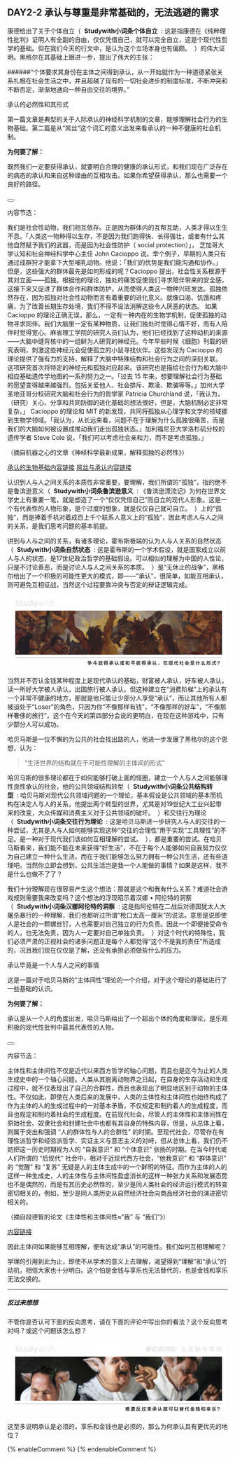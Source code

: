 ## DAY2-2 承认与尊重是非常基础的，无法逃避的需求

康德给出了关于个体自立（&nbsp;&nbsp;**Studywith小词条个体自立**&nbsp;&nbsp;:&nbsp;这是指康德在《纯粹理性批判》证明人有全副的自由，仅仅凭借自己，就可以完全自立，这是个现代性哲学的基础。但在我们今天的行文中，是认为这个立场本身也有偏颇。&nbsp;&nbsp;）的伟大证明。黑格尔在其基础上跟进一步，提出了伟大的主张：

######“个体要求其身份在主体之间得到承认，从一开始就作为一种道德紧张关系扎根在社会生活之中，并且超越了现有的一切社会进步的制度标准，不断冲突和不断否定，渐渐地通向一种自由交往的境界。”

<!--sec data-title="Studywith知识链接" data-id="section26" data-show=true ces-->

承认的必然性和其形式

第一篇文章是典型的关于人际承认的神经科学机制的文章，能够理解社会行为的生物基础。第二篇是从”屌丝“这个词汇的意义出发来看承认的一种不健康的社会机制。

**为何要了解：**

既然我们一定要获得承认，就要明白合理的健康的承认形式，和我们现在广泛存在的病态的承认和来自这种缘由的互相攻击。如果你希望获得承认，那么也需要一个良好的路径。

<button class="section" target="section27" show="展开具体内容" hide="收起具体内容" ></button>

<!--endsec-->

<!--sec data-title="链接内容" aria-expanded="false" data-id="section27" data-show=false ces-->

内容节选：

我们是社会性动物，我们相互依存。正是因为群体内的互帮互助，人类才得以生生不息。「人类这一物种得以生存，不是因为我们跑得快、长得强壮，或者有什么其他自然赋予我们的武器，而是因为社会性防护（ social protection）」， 芝加哥大学认知和社会神经科学中心主任 John Cacioppo 说。举个例子，早期的人类只有通过成群狩才能拿下大型哺乳动物。他说：「我们的优势是我们能沟通和协作。」
但是，这些强大的群体最先是如何形成的呢？Cacioppo 提出，社会性关系根源于其对立面——孤独。根据他的理论，独处的痛苦促使我们寻求陪伴带来的安全感，这接下来又促进了群体合作和群体防护，从而使得人类这一物种兴旺发达。孤独依然存在，因为孤独对社会性动物而言有着重要的进化意义。就像口渴、饥饿和疼痛，为了改善长期生存处境，我们不得不设法消解这些令人厌恶的状态。
如果 Cacioppo 的理论正确无误，那么，一定有一种内在的生物学机制，促使孤独的动物寻求同伴。我们大脑里一定有某种物质，让我们独处时觉得心情不好，而有人陪伴时觉得宽心。麻省理工学院的研究人员们认为，他们已经找到了这种动机的来源——大脑中缝背核中的一组鲜为人研究的神经元。今年早些时候《细胞》刊载的研究表明，刺激这些神经元会促使孤立的小鼠寻找伙伴。这些发现为 Cacioppo 的理论提供了强有力的支持，解释了大脑中特殊结构和社会行为之间的深刻关联。
这项研究首次将特定的神经元和孤独对应起来。该研究也是描绘社会行为和大脑中相应基础遗传学地图的一系列努力之一。「过去 15 年来，想要理解社会行为基础的愿望变得越来越强烈，包括关爱他人、社会排斥、欺凌、欺骗等等。」加州大学圣地亚哥分校研究大脑和社会行为的哲学家 Patricia Churchland 说，「我认为，（研究）关心、分享和共同防御的进化基础的想法很好，但是，大脑机制必定非常复杂。」
Cacioppo 的理论和 MIT 的新发现，共同将孤独从心理学和文学的领域挪到生物学领域。「我认为，从长远来看，问题不在于理解为什么孤独很痛苦，而是我们的大脑如何被设置成推动我们走出孤独状态。」加利福尼亚大学洛杉矶分校的遗传学者 Steve Cole 说，「我们可以考虑社会亲和力，而不是考虑孤独。」

（摘自机器之心的文章《神经科学最新成果，解释孤独的必然性》）

[承认的生物基础内容链接](https://www.jiqizhixin.com/articles/2016-05-16-2)  [屌丝与承认内容链接](http://www.aisixiang.com/data/63754.html)

<!--endsec-->

认识到人与人之间关系的本质性非常重要，要理解，我们所谓的“孤独”，指的绝不是鲁滨逊意义（&nbsp;&nbsp;**Studywith小词条鲁滨逊意义**&nbsp;&nbsp;:&nbsp;《鲁滨逊漂流记》为何在世界文学史上有重要一笔，就是塑造了一个“仅仅凭借自己”而自立的现代人形象。这是一个有代表性的人物形象，是个过度的想象，就是仅仅自己就可自立。&nbsp;&nbsp;）上的“孤独”，而是捧着手机对着成百上千个联系人意义上的“孤独”，因此考虑人与人之间的关系，是我们思考问题的基本前提。

讲到与人与之间的关系，有诸多理论，霍布斯极端的认为人与人关系的自然状态（&nbsp;&nbsp;**Studywith小词条自然状态**&nbsp;&nbsp;:&nbsp;这是霍布斯的一个学术假设，就是国家成立以前人与人的状态，是17世纪政治哲学的基础假设。可以相似的理解为中国的人性论，只是不讨论善恶，而是讨论人与人之间关系的本质。&nbsp;&nbsp;）是“无休止的战争”，黑格尔给出了一个积极的可能性更大的模式，即——“承认”，很简单，如能互相承认，则可避免互相征战，当然这个过程要靠冲突与否定的辩证逻辑完成。

![](/assets/11.jpg)

当然并不否认金钱某种程度上是现代承认的基础，财富被人承认，好车被人承认，读一所好大学被人承认，出国旅行被人承认。但这种建立在“消费阶梯”上的承认有一个非常不健康的地方，那就是他只能让少部分人享受“承认”，而让其他所有人都被迫处于“Loser”的角色，只因为你“不像那样有钱”，“不像那样的好车”，“不像那样奢侈的旅行”。这个在今天的第四部分会说的更明白，在现在这种游戏中，只有少部分人可以成功。

哈贝马斯是一位不懈的为公共的社会找出路的人，他进一步发展了黑格尔的这个思想，认为：

> “生活世界的结构就在于可能性理解的主体间的形式”

哈贝马斯的很多理论都在于如何能够打破上面的怪圈，建立一个人与人之间能够理性良性承认的社会，他的公共领域结构转型（&nbsp;&nbsp;**Studywith小词条公共结构转型**&nbsp;&nbsp;:&nbsp;哈贝马斯对现代公共领域问题的一个理论，基本假设是公共领域的基本而机构在决定人与人的关系，他提出两个转型的世界，尤其是对19世纪大工业兴起带来的改变，大众传媒和消费主义对于公共领域的破坏。&nbsp;&nbsp;）和交往行为理论（&nbsp;&nbsp;**Studywith小词条交往行为理论**&nbsp;&nbsp;:&nbsp;这是哈贝马斯进一步研究人与人的交往的一种尝试，尤其是人与人如何能够实现这种“交往的合理性”用于实现“工具理性”的不足。是一种对于现代我们该如何互相理解的尝试。&nbsp;&nbsp;），都是重要的尝试。在哈贝马斯看来，我们能不能在未来获得“好生活”，不在于每个人能够如何自我努力仅仅为自己建立一种什么生活。而在于我们能够怎么努力拥有一种公共生活，还有些道理吧。当然你立即会想到，公共生活岂是我一个人能做的事情？如果是这样，我不是什么也做不了了？

我们十分理解现在很容易产生这个想法：那就是这个和我有什么关系？难道社会游戏规则需要我来改变吗？这个想法的浮现昭示着汉娜 • 阿伦特的洞察（&nbsp;&nbsp;**Studywith小词条汉娜阿伦特的洞察**&nbsp;&nbsp;:&nbsp;这是指阿伦特在二战后对德国犹太人大屠杀暴行的一种理解，我们也都听过所谓“枪口太高一厘米”的说法。意思是说即使人是社会的一颗螺丝钉，人也需要对自己独立的行为负责。因此一个即便接受命令的人，也无法免责，因为人一定要对自己单独负责。&nbsp;&nbsp;）对这个时代的特殊性，我们必须严肃的正视社会的诸多问题正是每个人都觉得“这个不是我的责任”所造成的，况且我们现在仅仅是了解，还没有承担必须做些什么的压力。

<!--sec data-title="Studywith知识链接" data-id="section28" data-show=true ces-->

承认毕竟是一个人与人之间的事情

这是一篇对于哈贝马斯的“主体间性”理论的一个介绍，对于这个理论的基础进行了一些基础的认识。

**为何要了解：**

承认是从一个人的角度出发，哈贝马斯给出了一个超出个体的角度和理论，是乐观积极的现代性批判中最具代表性的人物。

<button class="section" target="section29" show="展开具体内容" hide="收起具体内容" ></button>

<!--endsec-->

<!--sec data-title="链接内容" aria-expanded="false" data-id="section29" data-show=false ces-->

内容节选：

主体性和主体间性不仅是近代以来西方哲学的轴心问题，而且也是迄今为止的人类生成史中的一个轴心问题。人类从其脱离动物界之日起，在自身的生存活动和生成过程中，就不仅表现出了自己的合群性，而且也表现出了明显地区别于动物的主体性。不仅如此，即使在人类后来的发展中，人类的主体性和主体间性也始终构成了作为主体的人的生成过程中的一对基本矛盾，不仅规定和制约着人的生成程度，而且也规定和制约着社会的生成程度。在前现代社会，尽管人的主体性和主体间性在原始社会、奴隶社会和封建社会中也都有其自身的特殊内容，但是，从总体上看，则属于突出和强调 “人的群体性与人的合群性” 的时期。至现代社会，尽管存在有理性派哲学和经验派哲学、实证主义与意志主义的对峙，但从总体上看，我们仍不妨把这一历史时期视为人的 “自我意识” 和 “个体意识” 张扬的时期。在当今时代或人们所谓的 “后现代” 社会中，相对于近现代西方社会，“他我意识” 和 “群体意识” 的 “觉醒” 和 “复苏” 无疑是人的主体生成中的一个鲜明的特征。而作为主体的人的这样一种生成史，人的主体性与主体间性盈虚消长的这样一种张力关系和发展态势也不是偶然的，而是有其历史必然性的，至少是同人类社会的经济运行模式的转变密切相关的，例如，至少是同人类历史从自然经济社会向商品经济社会的演进密切相关的。

（摘自段德智的论文《主体性和主体间性≈“我” 与 “我们”》）

[内容链接](http://www.aisixiang.com/data/26030.html)

<!--endsec-->

因此主体间如果能够互相理解，便有达成“承认”的可能性。我们如何互相理解呢？

学理的引用到此为止，即使不从学术的意义上去理解，渴望得到“理解”和“承认”的动机，相信大家也十分明白。这个怕是金钱与享乐也无法替代的，也是金钱和享乐无法交换的。

---

##### 反过来想想

不管你是否认可下面的反向思考，请在下面的评论中写出你的看法？这个反向思考对吗？或这个问题该怎么想？

![](/assets/32.jpg)

这至多说明承认是必须的，享乐和金钱也是必须的，那么为何承认具有更优先的地位？

{% enableComment %}
{% endenableComment %}

